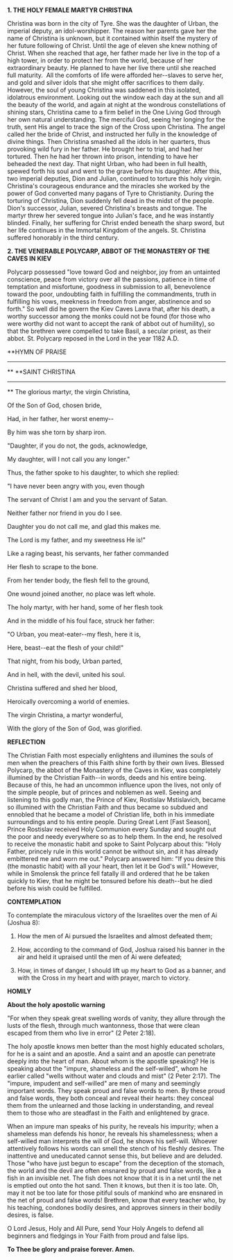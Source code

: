 
**1. THE HOLY FEMALE MARTYR CHRISTINA**

Christina was born in the city of Tyre. She was the daughter of Urban, the imperial deputy, an idol-worshipper. The reason her parents gave her the name of Christina is unknown, but it contained within itself the mystery of her future following of Christ. Until the age of eleven she knew nothing of Christ. When she reached that age, her father made her live in the top of a high tower, in order to protect her from the world, because of her extraordinary beauty. He planned to have her live there until she reached full maturity.  All the comforts of life were afforded her--slaves to serve her, and gold and silver idols that she might offer sacrifices to them daily. However, the soul of young Christina was saddened in this isolated, idolatrous environment. Looking out the window each day at the sun and all the beauty of the world, and again at night at the wondrous constellations of shining stars, Christina came to a firm belief in the One Living God through her own natural understanding. The merciful God, seeing her longing for the truth, sent His angel to trace the sign of the Cross upon Christina. The angel called her the bride of Christ, and instructed her fully in the knowledge of divine things. Then Christina smashed all the idols in her quarters, thus provoking wild fury in her father. He brought her to trial, and had her tortured. Then he had her thrown into prison, intending to have her beheaded the next day. That night Urban, who had been in full health, spewed forth his soul and went to the grave before his daughter. After this, two imperial deputies, Dion and Julian, continued to torture this holy virgin. Christina's courageous endurance and the miracles she worked by the power of God converted many pagans of Tyre to Christianity. During the torturing of Christina, Dion suddenly fell dead in the midst of the people. Dion's successor, Julian, severed Christina's breasts and tongue. The martyr threw her severed tongue into Julian's face, and he was instantly blinded. Finally, her suffering for Christ ended beneath the sharp sword, but her life continues in the Immortal Kingdom of the angels. St. Christina suffered honorably in the third century.

**2. THE VENERABLE POLYCARP, ABBOT OF THE MONASTERY OF THE CAVES IN KIEV**

Polycarp possessed "love toward God and neighbor, joy from an untainted conscience, peace from victory over all the passions, patience in time of temptation and misfortune, goodness in submission to all, benevolence toward the poor, undoubting faith in fulfilling the commandments, truth in fulfilling his vows, meekness in freedom from anger, abstinence and so forth." So well did he govern the Kiev Caves Lavra that, after his death, a worthy successor among the monks could not be found (for those who were worthy did not want to accept the rank of abbot out of humility), so that the brethren were compelled to take Basil, a secular priest, as their abbot. St. Polycarp reposed in the Lord in the year 1182 A.D.


**HYMN OF PRAISE
**** 
**
**SAINT CHRISTINA
**** 
**
The glorious martyr, the virgin Christina,
 

Of the Son of God, chosen bride,
 

Had, in her father, her worst enemy--
 

By him was she torn by sharp iron.
 

"Daughter, if you do not, the gods, acknowledge,
 

My daughter, will I not call you any longer."


Thus, the father spoke to his daughter, to which she replied:
 

"I have never been angry with you, even though
 

The servant of Christ I am and you the servant of Satan.
 

Neither father nor friend in you do I see.
 

Daughter you do not call me, and glad this makes me.
 

The Lord is my father, and my sweetness He is!"


Like a raging beast, his servants, her father commanded
 

Her flesh to scrape to the bone.
 

From her tender body, the flesh fell to the ground,
 

One wound joined another, no place was left whole.
 

The holy martyr, with her hand, some of her flesh took
 

And in the middle of his foul face, struck her father:
 

"O Urban, you meat-eater--my flesh, here it is,
 

Here, beast--eat the flesh of your child!"
 

That night, from his body, Urban parted,


And in hell, with the devil, united his soul.


Christina suffered and shed her blood,
 

Heroically overcoming a world of enemies.
 

The virgin Christina, a martyr wonderful,
 

With the glory of the Son of God, was glorified.
 

**REFLECTION**

The Christian Faith most especially enlightens and illumines the souls of men when the preachers of this Faith shine forth by their own lives. Blessed Polycarp, the abbot of the Monastery of the Caves in Kiev, was completely illumined by the Christian Faith--in words, deeds and his entire being. Because of this, he had an uncommon influence upon the lives, not only of the simple people, but of princes and noblemen as well. Seeing and listening to this godly man, the Prince of Kiev, Rostislav Mstislavich, became so illumined with the Christian Faith and thus became so subdued and ennobled that he became a model of Christian life, both in his immediate surroundings and to his entire people. During Great Lent [Fast Season], Prince Rostislav received Holy Communion every Sunday and sought out the poor and needy everywhere so as to help them. In the end, he resolved to receive the monastic habit and spoke to Saint Polycarp about this: "Holy Father, princely rule in this world cannot be without sin, and it has already embittered me and worn me out." Polycarp answered him: "If you desire this (the monastic habit) with all your heart, then let it be God's will." However, while in Smolensk the prince fell fatally ill and ordered that he be taken quickly to Kiev, that he might be tonsured before his death--but he died before his wish could be fulfilled.


**CONTEMPLATION**


To contemplate the miraculous victory of the Israelites over the men of Ai (Joshua 8):

1.  How the men of Ai pursued the Israelites and almost defeated them;

1.  How, according to the command of God, Joshua raised his banner in the air and held it upraised until the men of Ai were defeated;

1.  How, in times of danger, I should lift up my heart to God as a banner, and with the Cross in my heart and with prayer, march to victory.


**HOMILY**


**About the holy apostolic warning**

"For when they speak great swelling words of vanity, they allure through the lusts of the flesh, through much wantonness, those that were clean escaped from them who live in error" (2 Peter 2:18).

The holy apostle knows men better than the most highly educated scholars, for he is a saint and an apostle. And a saint and an apostle can penetrate deeply into the heart of man. About whom is the apostle speaking? He is speaking about the "impure, shameless and the self-willed", whom he earlier called "wells without water and clouds and mist" (2 Peter 2:17). The "impure, impudent and self-willed" are men of many and seemingly important words. They speak proud and false words to men. By these proud and false words, they both conceal and reveal their hearts: they conceal them from the unlearned and those lacking in understanding, and reveal them to those who are steadfast in the Faith and enlightened by grace.

When an impure man speaks of his purity, he reveals his impurity; when a shameless man defends his honor, he reveals his shamelessness; when a self-willed man interprets the will of God, he shows his self-will. Whoever attentively follows his words can smell the stench of his fleshly desires. The inattentive and uneducated cannot sense this, but believe and are deluded. Those "who have just begun to escape" from the deception of the stomach, the world and the devil are often ensnared by proud and false words, like a fish in an invisible net. The fish does not know that it is in a net until the net is emptied out onto the hot sand. Then it knows, but then it is too late. Oh, may it not be too late for those pitiful souls of mankind who are ensnared in the net of proud and false words! Brethren, know that every teacher who, by his teaching, condones bodily desires, and approves sinners in their bodily desires, is false.

O Lord Jesus, Holy and All Pure, send Your Holy Angels to defend all beginners and fledgings in Your Faith from proud and false lips.

**To Thee be glory and praise forever. Amen.**
